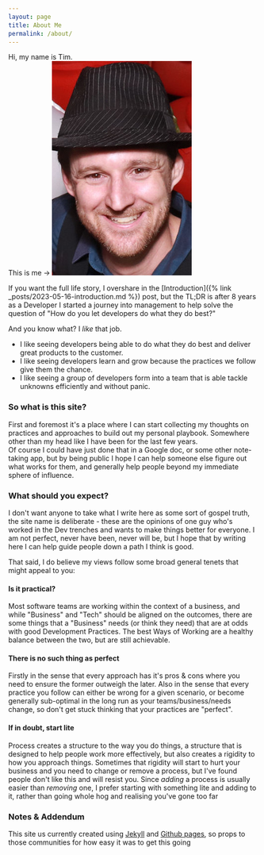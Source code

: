```yaml
---
layout: page
title: About Me
permalink: /about/
---
```


Hi, my name is Tim.  
This is me -> ![headshot](img/headshot-2022.jpg)

If you want the full life story, I overshare in the [Introduction]({% link _posts/2023-05-16-introduction.md %}) post, but the TL;DR is after 8 years as a Developer I started a journey into management to help solve the question of "How do you let developers do what they do best?"

And you know what? I *like* that job.

* I like seeing developers being able to do what they do best and deliver great products to the customer.
* I like seeing developers learn and grow because the practices we follow give them the chance.
* I like seeing a group of developers form into a team that is able tackle unknowns efficiently and without panic.

### So what is this site?  

First and foremost it's a place where I can start collecting my thoughts on practices and approaches to build out my personal playbook. Somewhere other than my head like I have been for the last few years.  
Of course I could have just done that in a Google doc, or some other note-taking app, but by being public I hope I can help someone else figure out what works for them, and generally help people beyond my immediate sphere of influence.

### What should you expect?  

I don't want anyone to take what I write here as some sort of gospel truth, the site name is deliberate - these are the opinions of one guy who's worked in the Dev trenches and wants to make things better for everyone. I am not perfect, never have been, never will be, but I hope that by writing here I can help guide people down a path I think is good.

That said, I do believe my views follow some broad general tenets that might appeal to you:

#### Is it practical?

Most software teams are working within the context of a business, and while "Business" and "Tech" should be aligned on the outcomes, there are some things that a "Business" needs (or think they need) that are at odds with good Development Practices. The best Ways of Working are a healthy balance between the two, but are still achievable.

#### There is no such thing as perfect

Firstly in the sense that every approach has it's pros & cons where you need to ensure the former outweigh the later. Also in the sense that every practice you follow can either be wrong for a given scenario, or become generally sub-optimal in the long run as your teams/business/needs change, so don't get stuck thinking that your practices are "perfect".

#### If in doubt, start lite

Process creates a structure to the way you do things, a structure that is designed to help people work more effectively, but also creates a rigidity to how you approach things. Sometimes that rigidity will start to hurt your business and you need to change or remove a process, but I've found people don't like this and will resist you. Since *adding* a process is usually easier than *removing* one, I prefer starting with something lite and adding to it, rather than going whole hog and realising you've gone too far

### Notes & Addendum

This site us currently created using [Jekyll](https://jekyllrb.com/) and [Github pages](https://pages.github.com/), so props to those communities for how easy it was to get this going
